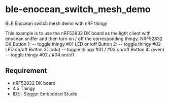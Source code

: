 # ble-enocean_switch_mesh_demo
BLE Enocean switch mesh demo with nRF thingy

This example is to use the nRF52832 DK board as the light client with enocean sniffer and then turn on / off the corresponding thingy.
NRF52832 DK
Button 1: -- toggle thingy #01 LED on/off
Button 2: -- toggle thingy #02 LED on/off
Button 3: (odd) -- toggle thingy #01 / #03 on/off
Button 4: (even) -- toggle thingy #02 / #04 on/off

## Requirement

* nRF52832 DK board
* 4 x Thingy
* IDE : Segger Embedded Studio

